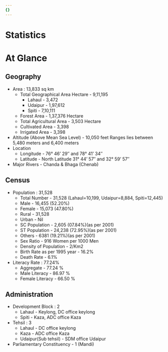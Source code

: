 ```yaml
---
{}
---
```

   
# Statistics   
# At Glance   
## Geography   
* Area : 13,833 sq km   
    * Total Geographical Area Hectare - 9,11,195   
        * Lahaul - 3,472   
        * Udaipur - 1,97,612   
        * Spiti - 7,10,111   
    * Forest Area - 1,37,376 Hectare   
    * Total Agricultural Area - 3,503 Hectare   
    * Cultivated Area - 3,398   
    * Irrigated Area - 3,398   
* Altitude (Above Mean Sea Level) - 10,050 feet Ranges lies between 5,480 meters and 6,400 meters   
* Location   
    * Longitude - 76° 46’ 29″ and 78° 41’ 34″   
    * Latitude - North Latitude 31° 44’ 57″ and 32° 59’ 57″   
* Major Rivers - Chanda & Bhaga (Chenab)   
## Census   
* Population : 31,528   
    * Total Number - 31,528 (Lahaul=10,199, Udaipur=8,884, Spiti=12,445)   
    * Male - 16,455 (52.20%)   
    * Female - 15,073 (47.80%)   
    * Rural - 31,528   
    * Urban - Nil   
    * SC Population - 2,605 (07.84%)(as per 2001)   
    * ST Population - 24,238 (72.95%)(as per 2001)   
    * Others - 6381 (19.21%)(as per 2001)   
    * Sex Ratio - 916 Women per 1000 Men   
    * Density of Population - 2/Km2   
    * Birth Rate as per 1995 year - 16.2%   
    * Death Rate - 6.1%   
* Literacy Rate : 77.24%   
    * Aggregate - 77.24 %   
    * Male Literacy - 86.97 %   
    * Female Literacy - 66.50 %   
## Administration   
* Development Block : 2   
    * Lahaul - Keylong, DC office keylong   
    * Spiti - Kaza, ADC office Kaza   
* Tehsil : 3   
    * Lahaul - DC office keylong   
    * Kaza - ADC office Kaza   
    * Udaipur(Sub tehsil) - SDM office Udaipur   
* Parliamentary Constituency - 1 (Mandi)